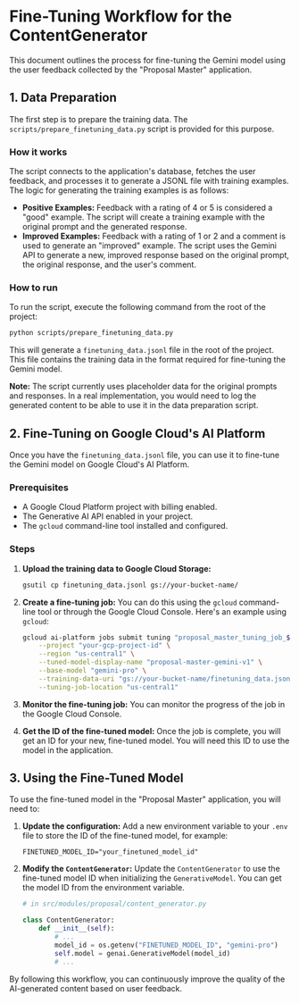 # Fine-Tuning Workflow for the ContentGenerator

This document outlines the process for fine-tuning the Gemini model using the user feedback collected by the "Proposal Master" application.

## 1. Data Preparation

The first step is to prepare the training data. The `scripts/prepare_finetuning_data.py` script is provided for this purpose.

### How it works

The script connects to the application's database, fetches the user feedback, and processes it to generate a JSONL file with training examples. The logic for generating the training examples is as follows:

-   **Positive Examples:** Feedback with a rating of 4 or 5 is considered a "good" example. The script will create a training example with the original prompt and the generated response.
-   **Improved Examples:** Feedback with a rating of 1 or 2 and a comment is used to generate an "improved" example. The script uses the Gemini API to generate a new, improved response based on the original prompt, the original response, and the user's comment.

### How to run

To run the script, execute the following command from the root of the project:

```bash
python scripts/prepare_finetuning_data.py
```

This will generate a `finetuning_data.jsonl` file in the root of the project. This file contains the training data in the format required for fine-tuning the Gemini model.

**Note:** The script currently uses placeholder data for the original prompts and responses. In a real implementation, you would need to log the generated content to be able to use it in the data preparation script.

## 2. Fine-Tuning on Google Cloud's AI Platform

Once you have the `finetuning_data.jsonl` file, you can use it to fine-tune the Gemini model on Google Cloud's AI Platform.

### Prerequisites

-   A Google Cloud Platform project with billing enabled.
-   The Generative AI API enabled in your project.
-   The `gcloud` command-line tool installed and configured.

### Steps

1.  **Upload the training data to Google Cloud Storage:**
    ```bash
    gsutil cp finetuning_data.jsonl gs://your-bucket-name/
    ```

2.  **Create a fine-tuning job:** You can do this using the `gcloud` command-line tool or through the Google Cloud Console. Here's an example using `gcloud`:

    ```bash
    gcloud ai-platform jobs submit tuning "proposal_master_tuning_job_$(date +%Y%m%d_%H%M%S)" \
        --project "your-gcp-project-id" \
        --region "us-central1" \
        --tuned-model-display-name "proposal-master-gemini-v1" \
        --base-model "gemini-pro" \
        --training-data-uri "gs://your-bucket-name/finetuning_data.jsonl" \
        --tuning-job-location "us-central1"
    ```

3.  **Monitor the fine-tuning job:** You can monitor the progress of the job in the Google Cloud Console.

4.  **Get the ID of the fine-tuned model:** Once the job is complete, you will get an ID for your new, fine-tuned model. You will need this ID to use the model in the application.

## 3. Using the Fine-Tuned Model

To use the fine-tuned model in the "Proposal Master" application, you will need to:

1.  **Update the configuration:** Add a new environment variable to your `.env` file to store the ID of the fine-tuned model, for example:
    ```
    FINETUNED_MODEL_ID="your_finetuned_model_id"
    ```

2.  **Modify the `ContentGenerator`:** Update the `ContentGenerator` to use the fine-tuned model ID when initializing the `GenerativeModel`. You can get the model ID from the environment variable.

    ```python
    # in src/modules/proposal/content_generator.py

    class ContentGenerator:
        def __init__(self):
            # ...
            model_id = os.getenv("FINETUNED_MODEL_ID", "gemini-pro")
            self.model = genai.GenerativeModel(model_id)
            # ...
    ```

By following this workflow, you can continuously improve the quality of the AI-generated content based on user feedback.
